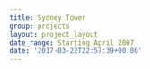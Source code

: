```yaml
---
title: Sydney Tower
group: projects
layout: project_layout
date_range: Starting April 2007
date: '2017-03-22T22:57:39+00:00'
---
```

